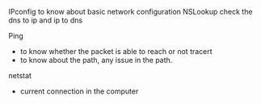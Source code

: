
IPconfig
 to know about basic network configuration 
NSLookup
 check the dns to ip
 and ip to dns

Ping
 - to know whether the packet is able to reach or not
tracert
 - to know about the path, any issue in the path.

netstat
- current connection in the computer
